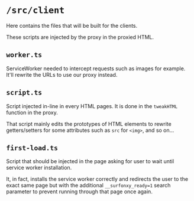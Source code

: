 # `/src/client`

Here contains the files that will be built for the clients.

These scripts are injected by the proxy in the proxied HTML.

## `worker.ts`

ServiceWorker needed to intercept requests such as images for example.
It'll rewrite the URLs to use our proxy instead.

## `script.ts`

Script injected in-line in every HTML pages.
It is done in the `tweakHTML` function in the proxy.

That script mainly edits the prototypes of HTML elements to rewrite getters/setters
for some attributes such as `src` for `<img>`, and so on...

## `first-load.ts`

Script that should be injected in the page asking for user to wait until service worker installation.

It, in fact, installs the service worker correctly and redirects the user
to the exact same page but with the additional `__surfonxy_ready=1` search parameter to prevent running through that page once again.
